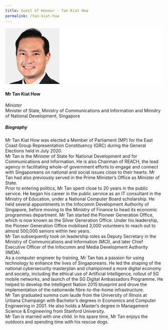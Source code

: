 ```yaml
---
title: Guest of Honour - Tan Kiat How
permalink: /tan-kiat-how
---
```

![Tan Kiat How](/images/speakers/Tan-Kiat-How.jpg)

#### **Mr Tan Kiat How**

*Minister*  
Minister of State, Ministry of Communications and Information and Ministry of National Development, Singapore

##### **Biography**

Mr Tan Kiat How was elected a Member of Parliament (MP) for the East Coast Group  Representation Constituency (GRC) during the General Elections held in July 2020.  
Mr Tan is the Minister of State for National Development and for Communications and  Information. He is also Chairman of REACH, the lead agency in facilitating whole-of government efforts to engage and connect with Singaporeans on national and social  issues close to their hearts. Mr Tan had also previously served in the Prime Minister’s  Office as Minister of State.  
Prior to entering politics, Mr Tan spent close to 20 years in the public service. He  began his career in the public service as an IT consultant in the Ministry of Education,  under a National Computer Board scholarship. He held several appointments in the  Infocomm Development Authority of Singapore, before moving to the Ministry of  Finance to head its economic programmes department. Mr Tan started the Pioneer  Generation Office, which is now known as the Silver Generation Office. Under his  leadership, the Pioneer Generation Office mobilised 3,000 volunteers to reach out to  almost 500,000 seniors within two years.  
Mr Tan subsequently took on leadership roles as Deputy Secretary in the Ministry of  Communications and Information (MCI), and later Chief Executive Officer of the  Infocomm and Media Development Authority (IMDA).  
As a computer engineer by training, Mr Tan has a passion for using technology to  enhance the lives of Singaporeans. He led the shaping of the national cybersecurity  masterplan and championed a more digital economy and society, including the ethical  use of Artificial Intelligence, rollout of 5G mobile networks, and launch of the SG Digital  Ambassadors Programme. He helped to develop the Intelligent Nation 2015 blueprint  and drove the implementation of the nationwide fibre-to-the-home infrastructure.  
Mr Tan graduated summa cum laude from the University of Illinois at Urbana Champaign with Bachelor’s degrees in Economics and Computer Engineering in 2001.  He also holds a Master’s degree in Management Science & Engineering from Stanford  University.  
Mr Tan is married with one child. In his spare time, Mr Tan enjoys the outdoors and  spending time with his rescue dogs.
